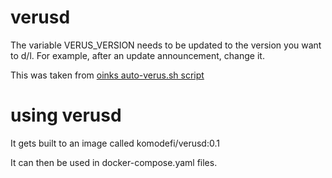 # verusd

The variable VERUS_VERSION needs to be updated to the version you want to d/l. For example, after an update announcement, change it.

This was taken from [oinks auto-verus.sh script](https://github.com/Oink70/Verus-CLI-tools/blob/main/auto-verus.sh)

# using verusd
It gets built to an image called komodefi/verusd:0.1

It can then be used in docker-compose.yaml files.

